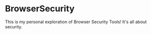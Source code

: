 # BrowserSecurity
This is my personal exploration of Browser Security Tools! It's all about security. 
